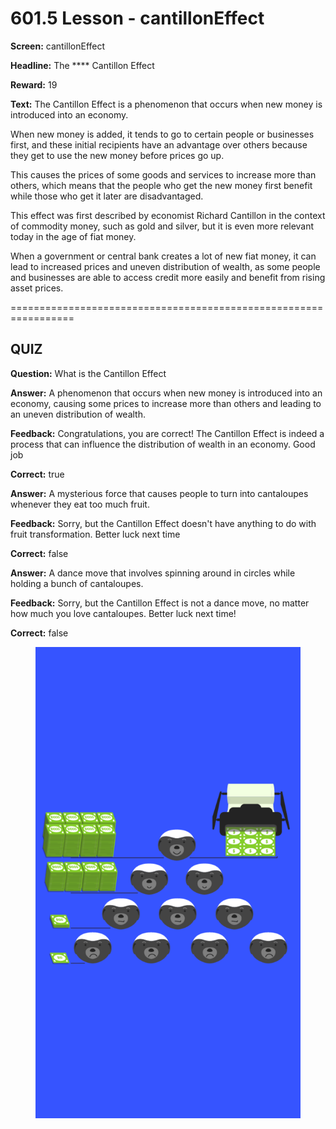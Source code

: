 # 601.5 Lesson - cantillonEffect

**Screen:** cantillonEffect

**Headline:** The **** Cantillon Effect

**Reward:** 19

**Text:** The Cantillon Effect is a phenomenon that occurs when new money is introduced into an economy.

When new money is added, it tends to go to certain people or businesses first, and these initial recipients have an advantage over others because they get to use the new money before prices go up.

This causes the prices of some goods and services to increase more than others, which means that the people who get the new money first benefit while those who get it later are disadvantaged.

This effect was first described by economist Richard Cantillon in the context of commodity money, such as gold and silver, but it is even more relevant today in the age of fiat money.

When a government or central bank creates a lot of new fiat money, it can lead to increased prices and uneven distribution of wealth, as some people and businesses are able to access credit more easily and benefit from rising asset prices.


=================================================================

## QUIZ

**Question:** What is the Cantillon Effect


**Answer:** A phenomenon that occurs when new money is introduced into an economy, causing some prices to increase more than others and leading to an uneven distribution of wealth.

**Feedback:** Congratulations, you are correct! The Cantillon Effect is indeed a process that can influence the distribution of wealth in an economy. Good job

**Correct:** true

**Answer:** A mysterious force that causes people to turn into cantaloupes whenever they eat too much fruit.

**Feedback:** Sorry, but the Cantillon Effect doesn&#x27;t have anything to do with fruit transformation. Better luck next time

**Correct:** false

**Answer:** A dance move that involves spinning around in circles while holding a bunch of cantaloupes.

**Feedback:** Sorry, but the Cantillon Effect is not a dance move, no matter how much you love cantaloupes. Better luck next time!

**Correct:** false


<figure><img src="../.gitbook/assets/601-05.png" alt=""><figcaption></figcaption></figure>

